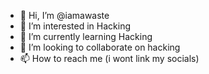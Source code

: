 - 👋 Hi, I’m @iamawaste
- 👀 I’m interested in Hacking
- 🌱 I’m currently learning Hacking
- 💞️ I’m looking to collaborate on hacking
- 📫 How to reach me (i wont link my socials)

<!---
iamawaste/iamawaste is a ✨ special ✨ repository because its `README.md` (this file) appears on your GitHub profile.
You can click the Preview link to take a look at your changes.
--->
